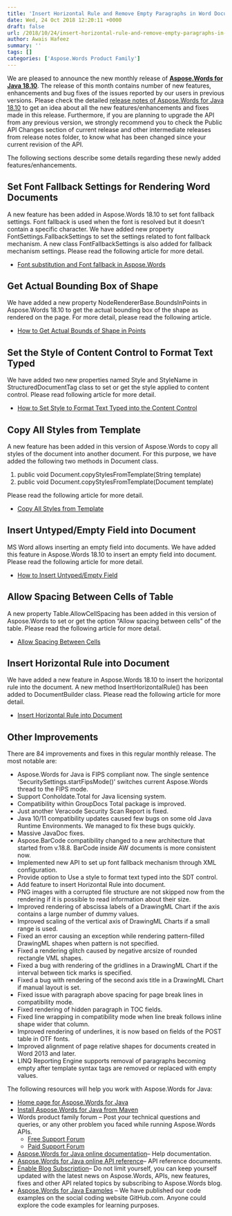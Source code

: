 ```yaml
---
title: 'Insert Horizontal Rule and Remove Empty Paragraphs in Word Documents using Java'
date: Wed, 24 Oct 2018 12:20:11 +0000
draft: false
url: /2018/10/24/insert-horizontal-rule-and-remove-empty-paragraphs-in-word-using-java/
author: Awais Hafeez
summary: ''
tags: []
categories: ['Aspose.Words Product Family']
---
```


We are pleased to announce the new monthly release of [**Aspose.Words for Java 18.10**][1]. The release of this month contains number of new features, enhancements and bug fixes of the issues reported by our users in previous versions. Please check the detailed [release notes of Aspose.Words for Java 18.10][2] to get an idea about all the new features/enhancements and fixes made in this release. Furthermore, if you are planning to upgrade the API from any previous version, we strongly recommend you to check the Public API Changes section of current release and other intermediate releases from release notes folder, to know what has been changed since your current revision of the API.

The following sections describe some details regarding these newly added features/enhancements.

## Set Font Fallback Settings for Rendering Word Documents

A new feature has been added in Aspose.Words 18.10 to set font fallback settings. Font fallback is used when the font is resolved but it doesn’t contain a specific character. We have added new property FontSettings.FallbackSettings to set the settings related to font fallback mechanism. A new class FontFallbackSettings is also added for fallback mechanism settings. Please read the following article for more detail.

*   [Font substitution and Font fallback in Aspose.Words][3]

## Get Actual Bounding Box of Shape

We have added a new property NodeRendererBase.BoundsInPoints in Aspose.Words 18.10 to get the actual bounding box of the shape as rendered on the page. For more detail, please read the following article.

*   [How to Get Actual Bounds of Shape in Points][4]

## Set the Style of Content Control to Format Text Typed

We have added two new properties named Style and StyleName in StructuredDocumentTag class to set or get the style applied to content control. Please read following article for more detail.

*   [How to Set Style to Format Text Typed into the Content Control][5]

## Copy All Styles from Template

A new feature has been added in this version of Aspose.Words to copy all styles of the document into another document. For this purpose, we have added the following two methods in Document class.

1.  public void Document.copyStylesFromTemplate(String template)
2.  public void Document.copyStylesFromTemplate(Document template)

Please read the following article for more detail.

*   [Copy All Styles from Template][6]

## Insert Untyped/Empty Field into Document

MS Word allows inserting an empty field into documents. We have added this feature in Aspose.Words 18.10 to insert an empty field into document. Please read the following article for more detail.

*   [How to Insert Untyped/Empty Field][7]

## Allow Spacing Between Cells of Table

A new property Table.AllowCellSpacing has been added in this version of Aspose.Words to set or get the option “Allow spacing between cells” of the table. Please read the following article for more detail.

*   [Allow Spacing Between Cells][8]

## Insert Horizontal Rule into Document

We have added a new feature in Aspose.Words 18.10 to insert the horizontal rule into the document. A new method InsertHorizontalRule() has been added to DocumentBuilder class. Please read the following article for more detail.

*   [Insert Horizontal Rule into Document][9]

## Other Improvements

There are 84 improvements and fixes in this regular monthly release. The most notable are:

*   Aspose.Words for Java is FIPS compliant now. The single sentence 'SecuritySettings.startFipsMode()' switches current Aspose.Words thread to the FIPS mode.
*   Support Conholdate.Total for Java licensing system.
*   Compatibility within GroupDocs Total package is improved.
*   Just another Veracode Security Scan Report is fixed.
*   Java 10/11 compatibility updates caused few bugs on some old Java Runtime Environments. We managed to fix these bugs quickly.
*   Massive JavaDoc fixes.
*   Aspose.BarCode compatibility changed to a new architecture that started from v.18.8. BarCode inside AW documents is more consistent now.
*   Implemented new API to set up font fallback mechanism through XML configuration.
*   Provide option to Use a style to format text typed into the SDT control.
*   Add feature to insert Horizontal Rule into document.
*   PNG images with a corrupted file structure are not skipped now from the rendering if it is possible to read information about their size.
*   Improved rendering of abscissa labels of a DrawingML Chart if the axis contains a large number of dummy values.
*   Improved scaling of the vertical axis of DrawingML Charts if a small range is used.
*   Fixed an error causing an exception while rendering pattern-filled DrawingML shapes when pattern is not specified.
*   Fixed a rendering glitch caused by negative arcsize of rounded rectangle VML shapes.
*   Fixed a bug with rendering of the gridlines in a DrawingML Chart if the interval between tick marks is specified.
*   Fixed a bug with rendering of the second axis title in a DrawingML Chart if manual layout is set.
*   Fixed issue with paragraph above spacing for page break lines in compatibility mode.
*   Fixed rendering of hidden paragraph in TOC fields.
*   Fixed line wrapping in compatibility mode when line break follows inline shape wider that column.
*   Improved rendering of underlines, it is now based on fields of the POST table in OTF fonts.
*   Improved alignment of page relative shapes for documents created in Word 2013 and later.
*   LINQ Reporting Engine supports removal of paragraphs becoming empty after template syntax tags are removed or replaced with empty values.

The following resources will help you work with Aspose.Words for Java:

*   [Home page for Aspose.Words for Java][10]
*   [Install Aspose.Words for Java from Maven][11]
*   Words product family forum – Post your technical questions and queries, or any other problem you faced while running Aspose.Words APIs.
    *   [Free Support Forum][12]
    *   [Paid Support Forum][13]
*   [Aspose.Words for Java online documentation][14]– Help documentation.
*   [Aspose.Words for Java online API reference][15]– API reference documents.
*   [Enable Blog Subscription][16]– Do not limit yourself, you can keep yourself updated with the latest news on Aspose.Words, APIs, new features, fixes and other API related topics by subscribing to Aspose.Words blog.
*   [Aspose.Words for Java Examples][17] – We have published our code examples on the social coding website GitHub.com. Anyone could explore the code examples for learning purposes.




[1]: https://artifact.aspose.com/webapp/#/artifacts/browse/tree/General/repo/com/aspose/aspose-words
[2]: https://docs.aspose.com/display/wordsjava/Aspose.Words+for+Java+18.10+Release+Notes
[3]: https://docs.aspose.com/display/wordsjava/True+Type+Fonts#TrueTypeFonts-FontsubstitutionandFontfallbackinAspose.Words
[4]: https://docs.aspose.com/display/wordsjava/Working+with+Images#WorkingwithImages-HowtoGetActualBoundsofShapeinPoints
[5]: https://docs.aspose.com/display/wordsjava/Working+with+Content+Control+SDT#WorkingwithContentControlSDT-HowtoSetStyletoFormatTextTypedintotheContentControl
[6]: https://docs.aspose.com/display/wordsjava/Working+with+Styles#WorkingwithStyles-CopyAllStylesfromTemplate
[7]: https://docs.aspose.com/display/wordsjava/Insert+and+Remove+Field#InsertandRemoveField-HowtoInsertUntyped/EmptyField
[8]: https://docs.aspose.com/display/wordsjava/Applying+Formatting+to+Table%2C+Row+and+Cell#ApplyingFormattingtoTable,RowandCell-AllowSpacingBetweenCells
[9]: https://docs.aspose.com/display/wordsjava/Use+DocumentBuilder+to+Insert+Document+Elements#UseDocumentBuildertoInsertDocumentElements-InsertHorizontalRuleintoDocument
[10]: https://products.aspose.com/words/java
[11]: https://artifact.aspose.com/webapp/#/artifacts/browse/tree/General/repo/com/aspose/aspose-words
[12]: https://forum.aspose.com/c/words
[13]: https://helpdesk.aspose.com/
[14]: https://docs.aspose.com/display/wordsjava/Home
[15]: https://apireference.aspose.com/java/words
[16]: https://blog.aspose.com/category/aspose-products/aspose-words-product-family/
[17]: https://github.com/aspose-words/Aspose.Words-for-Java




